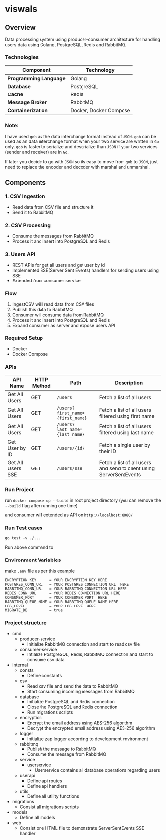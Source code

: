 # viswals

## Overview

Data processing system using producer-consumer architecture for handling users data using Golang, PostgreSQL, Redis and RabbitMQ.

### Technologies

| Component           | Technology         |
|---------------------|--------------------|
| **Programming Language** | Golang             |
| **Database**        | PostgreSQL         |
| **Cache**           | Redis              |
| **Message Broker**  | RabbitMQ           |
| **Containerization**| Docker, Docker Compose |

### Note:
I have used  `gob` as the data interchange format instead of `JSON`. `gob` can be used as an data interchange format when your two service are written in `Go` only. `gob` is faster to serialize and deserialize than `JSON` if your two services (sender and receiver) are in `Go`. 

If later you decide to go with `JSON` so its easy to move from `gob` to `JSON`, just need to replace the encoder and decoder with marshal and unmarshal.   

## Components

### 1. CSV Ingestion
- Read data from CSV file and structure it
- Send it to RabbitMQ

### 2. CSV Processing
- Consume the messages from RabbitMQ
- Process it and insert into PostgreSQL and Redis

### 3. Users API
- REST APIs for get all users and get user by id
- Implemented SSE(Server Sent Events) handlers for sending users using SSE
- Extended from consumer service

### Flow

1. IngestCSV willl read data from CSV files
2. Publish this data to RabbitMQ
3. Consumer will consume data from RabbitMQ
4. Process it and insert into PostgreSQL and Redis
5. Expand consumer as server and expose users API 

### Required Setup
- Docker 
- Docker Compose

### APIs
| API Name              | HTTP Method | Path                | Description                              |
|-----------------------|-------------|---------------------|------------------------------------------|
| Get All Users         | GET         | `/users`            | Fetch a list of all users               |
| Get All Users         | GET         | `/users?first_name={first_name}`            | Fetch a list of all users filtered using first name               |
| Get All Users         | GET         | `/users?last_name={last_name}`            | Fetch a list of all users filtered using last name              |
| Get User by ID        | GET         | `/users/{id}`       | Fetch a single user by their ID         |
| Get All Users SSE           | GET        | `/users/sse`            | Fetch a list of all users and send to client using ServerSentEvents                       |


### Run Project

run `docker compose up --build` in root project directory (you can remove the `--build` flag after running one time)

and consumer will extended as API on `http://localhost:8080/` 


### Run Test cases

`go test -v ./...`

Run above command to 

### Environment Variables

make `.env` file as per this example

```
ENCRYPTION_KEY      = YOUR ENCRYPTION KEY HERE
POSTGRES_CONN_URL   = YOUR POSTGRES CONNECTION URL  HERE
RABBITMQ_CONN_URL   = YOUR RABBITMQ CONNECTION URL HERE
REDIS_CONN_URL      = YOUR REDIS CONNECTION URL HERE
CONSUMER_PORT       = YOUR CONSUMER PORT  HERE
RABBITMQ_QUEUE_NAME = YOUR RABBITMQ QUEUE NAME HERE
LOG_LEVEL           = YOUR LOG LEVEL HERE
MIGRATE_DB          = true
```
    


### Project structure

- cmd
    - producer-service
        - Initialize RabbitMQ connection and start to read csv file
    - consumer-service
        - Intialize PostgreSQL, Redis, RabbitMQ connection and start to consume csv data
- internal
    - consts
        - Define constants
    - csv
        - Read csv file and send the data to RabbitMQ
        - Start consuming incoming messages from RabbitMQ
    - database
        - Initialize PostgreSQL and Redis connection
        - Close the PostgreSQL and Redis connection
        - Run migrations scripts
    - encryption
        - Encrypt the email address using AES-256 algorithm
        - Decrypt the encrypted email address using AES-256 algorithm
    - logger
        - Initialize zap logger according to development environment
    - rabbitmq
        - Publish the message to RabbitMQ
        - Consume the message from RabbitMQ
    - service
        - userservice
            - Userservice contains all database operations regarding users
    - userapi
        - Define api routes
        - Define api handlers
    - utils
        - Define all utility functions
- migrations
    - Consist all migrations scripts
- models
    - Define all models 
- web
    - Consist one HTML file to demonstrate ServerSentEvents SSE handler
